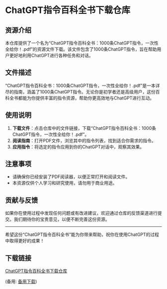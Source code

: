 # ChatGPT指令百科全书下载仓库

## 资源介绍

本仓库提供了一个名为“ChatGPT指令百科全书：1000条ChatGPT指令，一次性全给你！.pdf”的资源文件下载。该文件包含了1000条ChatGPT指令，旨在帮助用户更好地利用ChatGPT进行各种任务和对话。

## 文件描述

“ChatGPT指令百科全书：1000条ChatGPT指令，一次性全给你！.pdf”是一本详尽的指南，涵盖了1000条ChatGPT指令。无论你是初学者还是高级用户，这份百科全书都能为你提供丰富的指令资源，帮助你更高效地与ChatGPT进行互动。

## 使用说明

1. **下载文件**：点击仓库中的文件链接，下载“ChatGPT指令百科全书：1000条ChatGPT指令，一次性全给你！.pdf”。
2. **阅读指南**：打开PDF文件，浏览其中的指令列表，找到适合你需求的指令。
3. **应用指令**：将选定的指令应用到你的ChatGPT对话中，观察其效果。

## 注意事项

- 请确保你已经安装了PDF阅读器，以便正常打开和阅读文件。
- 本资源仅供个人学习和研究使用，请勿用于商业用途。

## 贡献与反馈

如果你在使用过程中发现任何问题或有改进建议，欢迎通过仓库的反馈渠道进行提交。我们期待你的宝贵意见，以便不断完善这份资源。

---

希望这份“ChatGPT指令百科全书”能为你带来帮助，祝你在使用ChatGPT的过程中取得更好的成果！

## 下载链接
[ChatGPT指令百科全书下载仓库](https://pan.quark.cn/s/6da876999d45) 

(备用: [备用下载](https://pan.baidu.com/s/1zYLFtGrNbsXT464SZC7ouw?pwd=1234))
